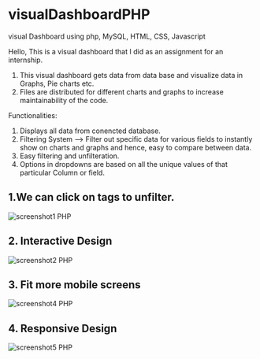 # visualDashboardPHP
visual Dashboard using php, MySQL, HTML, CSS, Javascript

Hello, 
This is a visual dashboard that I did as an assignment for an internship. 

1. This visual dashboard gets data from data base and visualize data in Graphs, Pie charts etc.
2. Files are distributed for different charts and graphs to increase maintainability of the code.

Functionalities:

1. Displays all data from conencted database.
2. Filtering System --> Filter out specific data for various fields to instantly show on charts and graphs and hence, easy to compare between data.
3. Easy filtering and unfilteration.
4. Options in dropdowns are based on all the unique values of that particular Column or field.

## 1.We can click on tags to unfilter.
![screenshot1 PHP](https://user-images.githubusercontent.com/54412707/207797897-3876e646-0643-4326-8556-3a120126b852.jpg)

## 2. Interactive Design
![screenshot2 PHP](https://user-images.githubusercontent.com/54412707/207798171-f24d3000-f8f7-4bf4-86d2-2b96b0550e37.jpg)

## 3. Fit more mobile screens
![screenshot4 PHP](https://user-images.githubusercontent.com/54412707/207798308-e1135f54-cdc5-4bcc-945c-c7645d9bd71e.jpg)

## 4. Responsive Design
![screenshot5 PHP](https://user-images.githubusercontent.com/54412707/207798469-2e282b9d-ddd8-4450-a55d-8d039db696b0.jpg)


